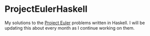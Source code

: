 # ProjectEulerHaskell

My solutions to the [Project Euler](https://projecteuler.net/) problems written in Haskell. I will be updating this about every month as I continue working on them.
